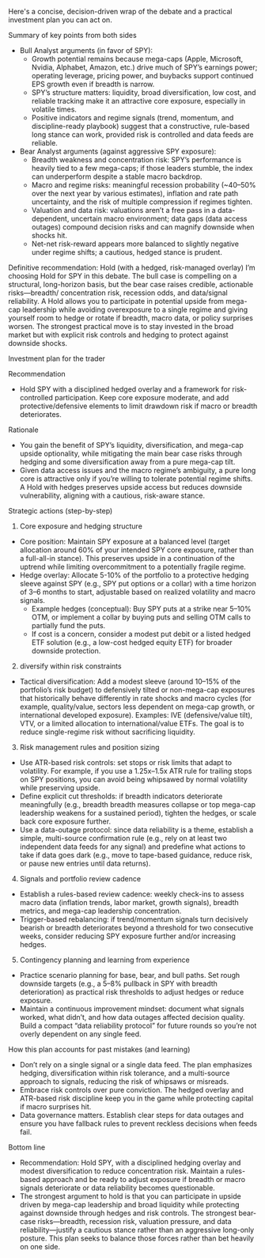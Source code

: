 Here's a concise, decision-driven wrap of the debate and a practical investment plan you can act on.

Summary of key points from both sides
- Bull Analyst arguments (in favor of SPY):
  - Growth potential remains because mega-caps (Apple, Microsoft, Nvidia, Alphabet, Amazon, etc.) drive much of SPY’s earnings power; operating leverage, pricing power, and buybacks support continued EPS growth even if breadth is narrow.
  - SPY’s structure matters: liquidity, broad diversification, low cost, and reliable tracking make it an attractive core exposure, especially in volatile times.
  - Positive indicators and regime signals (trend, momentum, and discipline-ready playbook) suggest that a constructive, rule-based long stance can work, provided risk is controlled and data feeds are reliable.
- Bear Analyst arguments (against aggressive SPY exposure):
  - Breadth weakness and concentration risk: SPY’s performance is heavily tied to a few mega-caps; if those leaders stumble, the index can underperform despite a stable macro backdrop.
  - Macro and regime risks: meaningful recession probability (~40–50% over the next year by various estimates), inflation and rate path uncertainty, and the risk of multiple compression if regimes tighten.
  - Valuation and data risk: valuations aren’t a free pass in a data-dependent, uncertain macro environment; data gaps (data access outages) compound decision risks and can magnify downside when shocks hit.
  - Net-net risk-reward appears more balanced to slightly negative under regime shifts; a cautious, hedged stance is prudent.

Definitive recommendation: Hold (with a hedged, risk-managed overlay)
I’m choosing Hold for SPY in this debate. The bull case is compelling on a structural, long-horizon basis, but the bear case raises credible, actionable risks—breadth/ concentration risk, recession odds, and data/signal reliability. A Hold allows you to participate in potential upside from mega-cap leadership while avoiding overexposure to a single regime and giving yourself room to hedge or rotate if breadth, macro data, or policy surprises worsen. The strongest practical move is to stay invested in the broad market but with explicit risk controls and hedging to protect against downside shocks.

Investment plan for the trader

Recommendation
- Hold SPY with a disciplined hedged overlay and a framework for risk-controlled participation. Keep core exposure moderate, and add protective/defensive elements to limit drawdown risk if macro or breadth deteriorates.

Rationale
- You gain the benefit of SPY’s liquidity, diversification, and mega-cap upside optionality, while mitigating the main bear case risks through hedging and some diversification away from a pure mega-cap tilt.
- Given data access issues and the macro regime’s ambiguity, a pure long core is attractive only if you’re willing to tolerate potential regime shifts. A Hold with hedges preserves upside access but reduces downside vulnerability, aligning with a cautious, risk-aware stance.

Strategic actions (step-by-step)
1) Core exposure and hedging structure
- Core position: Maintain SPY exposure at a balanced level (target allocation around 60% of your intended SPY core exposure, rather than a full-all-in stance). This preserves upside in a continuation of the uptrend while limiting overcommitment to a potentially fragile regime.
- Hedge overlay: Allocate 5-10% of the portfolio to a protective hedging sleeve against SPY (e.g., SPY put options or a collar) with a time horizon of 3–6 months to start, adjustable based on realized volatility and macro signals.
  - Example hedges (conceptual): Buy SPY puts at a strike near 5–10% OTM, or implement a collar by buying puts and selling OTM calls to partially fund the puts.
  - If cost is a concern, consider a modest put debit or a listed hedged ETF solution (e.g., a low-cost hedged equity ETF) for broader downside protection.
2) diversify within risk constraints
- Tactical diversification: Add a modest sleeve (around 10–15% of the portfolio’s risk budget) to defensively tilted or non-mega-cap exposures that historically behave differently in rate shocks and macro cycles (for example, quality/value, sectors less dependent on mega-cap growth, or international developed exposure). Examples: IVE (defensive/value tilt), VTV, or a limited allocation to international/value ETFs. The goal is to reduce single-regime risk without sacrificing liquidity.
3) Risk management rules and position sizing
- Use ATR-based risk controls: set stops or risk limits that adapt to volatility. For example, if you use a 1.25x–1.5x ATR rule for trailing stops on SPY positions, you can avoid being whipsawed by normal volatility while preserving upside.
- Define explicit cut thresholds: if breadth indicators deteriorate meaningfully (e.g., breadth breadth measures collapse or top mega-cap leadership weakens for a sustained period), tighten the hedges, or scale back core exposure further.
- Use a data-outage protocol: since data reliability is a theme, establish a simple, multi-source confirmation rule (e.g., rely on at least two independent data feeds for any signal) and predefine what actions to take if data goes dark (e.g., move to tape-based guidance, reduce risk, or pause new entries until data returns).
4) Signals and portfolio review cadence
- Establish a rules-based review cadence: weekly check-ins to assess macro data (inflation trends, labor market, growth signals), breadth metrics, and mega-cap leadership concentration.
- Trigger-based rebalancing: if trend/momentum signals turn decisively bearish or breadth deteriorates beyond a threshold for two consecutive weeks, consider reducing SPY exposure further and/or increasing hedges.
5) Contingency planning and learning from experience
- Practice scenario planning for base, bear, and bull paths. Set rough downside targets (e.g., a 5–8% pullback in SPY with breadth deterioration) as practical risk thresholds to adjust hedges or reduce exposure.
- Maintain a continuous improvement mindset: document what signals worked, what didn’t, and how data outages affected decision quality. Build a compact “data reliability protocol” for future rounds so you’re not overly dependent on any single feed.

How this plan accounts for past mistakes (and learning)
- Don’t rely on a single signal or a single data feed. The plan emphasizes hedging, diversification within risk tolerance, and a multi-source approach to signals, reducing the risk of whipsaws or misreads.
- Embrace risk controls over pure conviction. The hedged overlay and ATR-based risk discipline keep you in the game while protecting capital if macro surprises hit.
- Data governance matters. Establish clear steps for data outages and ensure you have fallback rules to prevent reckless decisions when feeds fail.

Bottom line
- Recommendation: Hold SPY, with a disciplined hedging overlay and modest diversification to reduce concentration risk. Maintain a rules-based approach and be ready to adjust exposure if breadth or macro signals deteriorate or data reliability becomes questionable.
- The strongest argument to hold is that you can participate in upside driven by mega-cap leadership and broad liquidity while protecting against downside through hedges and risk controls. The strongest bear-case risks—breadth, recession risk, valuation pressure, and data reliability—justify a cautious stance rather than an aggressive long-only posture. This plan seeks to balance those forces rather than bet heavily on one side.